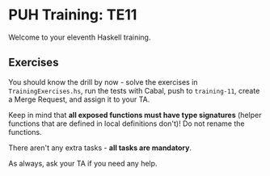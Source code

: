 # PUH Training: TE11

Welcome to your eleventh Haskell training.

## Exercises

You should know the drill by now - solve the exercises in `TrainingExercises.hs`,
run the tests with Cabal, push to `training-11`, create a Merge Request,
and assign it to your TA.

Keep in mind that **all exposed functions must have type signatures**
(helper functions that are defined in local definitions don't)!
Do not rename the functions.

There aren't any extra tasks - **all tasks are mandatory**.

As always, ask your TA if you need any help.
